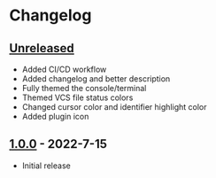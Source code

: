 # Changelog

## [Unreleased]
- Added CI/CD workflow
- Added changelog and better description
- Fully themed the console/terminal
- Themed VCS file status colors
- Changed cursor color and identifier highlight color
- Added plugin icon

## [1.0.0] - 2022-7-15
- Initial release

[Unreleased]: https://github.com/frykher/jetbrains-kanagawa-theme/compare/v1.0.0...HEAD
[1.0.0]: https://github.com/frykher/jetbrains-kanagawa-theme/releases/tag/v1.0.0
